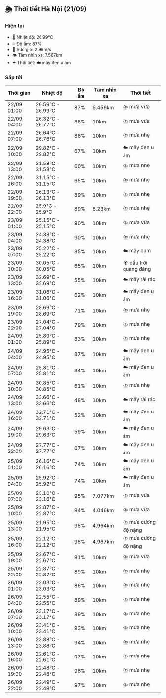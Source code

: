 ## 🌦️ Thời tiết Hà Nội (21/09)

### Hiện tại

- 🌡️ Nhiệt độ: 26.99℃
- 💦 Độ ẩm: 87%
- 💨 Sức gió: 2.99m/s
- 👁️ Tầm nhìn xa: 7.567km
- ☂️ Thời tiết: ☁️ mây đen u ám

### Sắp tới

| Thời gian | Nhiệt độ | Độ ẩm | Tầm nhìn xa | Thời tiết |
| --- | --- | --- | --- | --- |
| 22/09 01:00 | 26.59℃ - 26.99℃ | 87% | 6.459km | ⛈️ mưa vừa |
| 22/09 04:00 | 26.32℃ - 26.77℃ | 88% | 10km | ⛈️ mưa vừa |
| 22/09 07:00 | 26.64℃ - 26.76℃ | 88% | 10km | ⛈️ mưa nhẹ |
| 22/09 10:00 | 29.82℃ - 29.82℃ | 67% | 10km | ☁️ mây đen u ám |
| 22/09 13:00 | 31.58℃ - 31.58℃ | 60% | 10km | ⛈️ mưa nhẹ |
| 22/09 16:00 | 31.15℃ - 31.15℃ | 65% | 10km | ⛈️ mưa nhẹ |
| 22/09 19:00 | 26.13℃ - 26.13℃ | 89% | 10km | ⛈️ mưa nhẹ |
| 22/09 22:00 | 25.9℃ - 25.9℃ | 89% | 8.23km | ⛈️ mưa nhẹ |
| 23/09 01:00 | 25.15℃ - 25.15℃ | 90% | 10km | ⛈️ mưa vừa |
| 23/09 04:00 | 24.38℃ - 24.38℃ | 90% | 10km | ⛈️ mưa nhẹ |
| 23/09 07:00 | 25.22℃ - 25.22℃ | 85% | 10km | ☁️ mây cụm |
| 23/09 10:00 | 30.05℃ - 30.05℃ | 65% | 10km | ☀️ bầu trời quang đãng |
| 23/09 13:00 | 32.69℃ - 32.69℃ | 55% | 10km | ☁️ mây rải rác |
| 23/09 16:00 | 31.06℃ - 31.06℃ | 62% | 10km | ☁️ mây đen u ám |
| 23/09 19:00 | 28.69℃ - 28.69℃ | 71% | 10km | ⛈️ mưa nhẹ |
| 23/09 22:00 | 27.04℃ - 27.04℃ | 79% | 10km | ⛈️ mưa nhẹ |
| 24/09 01:00 | 25.89℃ - 25.89℃ | 83% | 10km | ⛈️ mưa nhẹ |
| 24/09 04:00 | 24.95℃ - 24.95℃ | 87% | 10km | ☁️ mây đen u ám |
| 24/09 07:00 | 25.81℃ - 25.81℃ | 84% | 10km | ☁️ mây đen u ám |
| 24/09 10:00 | 30.85℃ - 30.85℃ | 61% | 10km | ⛈️ mưa nhẹ |
| 24/09 13:00 | 33.66℃ - 33.66℃ | 48% | 10km | ☁️ mây rải rác |
| 24/09 16:00 | 32.71℃ - 32.71℃ | 52% | 10km | ☁️ mây đen u ám |
| 24/09 19:00 | 29.63℃ - 29.63℃ | 59% | 10km | ☁️ mây đen u ám |
| 24/09 22:00 | 27.77℃ - 27.77℃ | 67% | 10km | ☁️ mây đen u ám |
| 25/09 01:00 | 26.16℃ - 26.16℃ | 74% | 10km | ☁️ mây đen u ám |
| 25/09 04:00 | 25.92℃ - 25.92℃ | 74% | 10km | ☁️ mây đen u ám |
| 25/09 07:00 | 23.16℃ - 23.16℃ | 95% | 7.077km | ⛈️ mưa vừa |
| 25/09 10:00 | 22.87℃ - 22.87℃ | 94% | 4.046km | ⛈️ mưa vừa |
| 25/09 13:00 | 21.95℃ - 21.95℃ | 95% | 4.964km | ⛈️ mưa cường độ nặng |
| 25/09 16:00 | 22.12℃ - 22.12℃ | 95% | 4.967km | ⛈️ mưa cường độ nặng |
| 25/09 19:00 | 22.67℃ - 22.67℃ | 91% | 10km | ⛈️ mưa vừa |
| 25/09 22:00 | 22.87℃ - 22.87℃ | 89% | 10km | ⛈️ mưa nhẹ |
| 26/09 01:00 | 23.03℃ - 23.03℃ | 86% | 10km | ⛈️ mưa nhẹ |
| 26/09 04:00 | 22.55℃ - 22.55℃ | 89% | 10km | ⛈️ mưa nhẹ |
| 26/09 07:00 | 23.17℃ - 23.17℃ | 89% | 10km | ⛈️ mưa nhẹ |
| 26/09 10:00 | 23.41℃ - 23.41℃ | 93% | 10km | ⛈️ mưa nhẹ |
| 26/09 13:00 | 23.88℃ - 23.88℃ | 94% | 10km | ⛈️ mưa nhẹ |
| 26/09 16:00 | 22.61℃ - 22.61℃ | 97% | 10km | ⛈️ mưa nhẹ |
| 26/09 19:00 | 22.48℃ - 22.48℃ | 96% | 10km | ⛈️ mưa nhẹ |
| 26/09 22:00 | 22.49℃ - 22.49℃ | 97% | 10km | ⛈️ mưa nhẹ |
